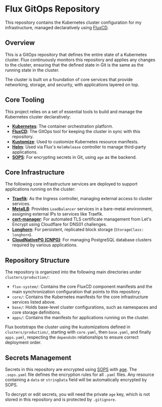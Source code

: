 # Flux GitOps Repository

This repository contains the Kubernetes cluster configuration for my infrastructure, managed declaratively using [FluxCD](https://fluxcd.io/).

## Overview

This is a GitOps repository that defines the entire state of a Kubernetes cluster. Flux continuously monitors this repository and applies any changes to the cluster, ensuring that the defined state in Git is the same as the running state in the cluster.

The cluster is built on a foundation of core services that provide networking, storage, and security, with applications layered on top.

## Core Tooling

This project relies on a set of essential tools to build and manage the Kubernetes cluster declaratively:

* **[Kubernetes](https://kubernetes.io/)**: The container orchestration platform.
* **[FluxCD](https://fluxcd.io/)**: The GitOps tool for keeping the cluster in sync with this repository.
* **[Kustomize](https://kustomize.io/)**: Used to customize Kubernetes resource manifests.
* **[Helm](https://helm.sh/)**: Used via Flux's `HelmRelease` controller to manage third-party applications.
* **[SOPS](https://github.com/getsops/sops)**: For encrypting secrets in Git, using `age` as the backend.

## Core Infrastructure

The following core infrastructure services are deployed to support applications running on the cluster:

* **[Traefik](https://traefik.io/traefik/)**: As the Ingress controller, managing external access to cluster services.
* **[MetalLB](https://metallb.universe.tf/)**: Provides `LoadBalancer` services in a bare-metal environment, assigning external IPs to services like Traefik.
* **[cert-manager](https://cert-manager.io/)**: For automated TLS certificate management from Let's Encrypt using Cloudflare for DNS01 challenges.
* **[Longhorn](https://longhorn.io/)**: For persistent, replicated block storage (`StorageClass: longhorn`).
* **[CloudNativePG (CNPG)](https://cloudnative-pg.io/)**: For managing PostgreSQL database clusters required by various applications.

## Repository Structure

The repository is organized into the following main directories under `clusters/production/`:

* `flux-system/`: Contains the core FluxCD component manifests and the main synchronization configuration that points to this repository.
* `core/`: Contains the Kubernetes manifests for the core infrastructure services listed above.
* `base/`: Holds base-level cluster configurations, such as namespaces and core storage definitions.
* `apps/`: Contains the manifests for applications running on the cluster.

Flux bootstraps the cluster using the kustomizations defined in `clusters/production/`, starting with `core.yaml`, then `base.yaml`, and finally `apps.yaml`, respecting the `dependsOn` relationships to ensure correct deployment order.

## Secrets Management

Secrets in this repository are encrypted using [SOPS](https://github.com/getsops/sops) with [age](https://github.com/FiloSottile/age). The `.sops.yaml` file defines the encryption rules for all `.yaml` files. Any resource containing a `data` or `stringData` field will be automatically encrypted by SOPS.

To decrypt or edit secrets, you will need the private `age` key, which is not stored in this repository and is protected by `.gitignore`.
